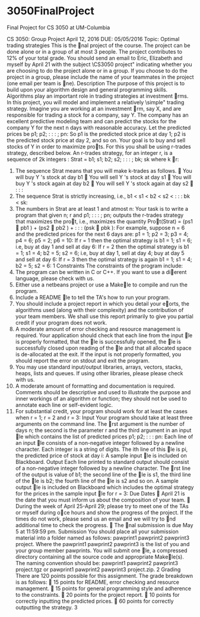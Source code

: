 # 3050FinalProject
Final Project for CS 3050 at UM-Columbia

CS 3050: Group Project
April 12, 2016
DUE: 05/05/2016
Topic: Optimal trading strategies
This is the nal project of the course. The project can be done alone or in a group of at most 3 people. The project
contributes to 12% of your total grade. You should send an email to Eric, Elizabeth and myself by April 21 with the
subject \CS3050 project" indicating whether you are choosing to do the project alone or in a group. If you choose to do
the project in a group, please include the name of your teammates in the project (one email per team is ne).
Description
The purpose of this project is to build upon your algorithm design and general programming skills. Algorithms play
an important role in trading strategies at investment rms. In this project, you will model and implement a relatively
\simple" trading strategy. Imagine you are working at an investment rm, say X, and are responsible for trading a stock
for a company, say Y. The company has an excellent predictive modeling team and can predict the stocks for the company
Y for the next n days with reasonable accuracy. Let the predicted prices be p1; p2; : : : ; pn: So p1 is the predicted stock
price at day 1; p2 is the predicted stock price at day 2, and so on. Your goal is to buy and sell stocks of Y in order to
maximize prots. For this you shall be using r-trades strategy, described below.
An r-trades strategy, for an integer r, is a sequence of 2k integers :
Strat = b1; s1; b2; s2; : : : ; bk; sk where k  r:
1. The sequence Strat means that you will make k-trades as follows.
 You will buy Y 's stock at day b1
 You will sell Y 's stock at day s1
 You will buy Y 's stock again at day b2
 You will sell Y 's stock again at day s2
 : : :
2. The sequence Strat is strictly increasing, i.e., b1 < s1 < b2 < s2 < : : : bk < sk:
3. The numbers in Strat are at least 1 and atmost n:
Your task is to write a program that given n; r and p1; : : : ; pn; outputs the r-trades strategy that maximizes the prot,
i.e., maximizes the quantity
Prot(Strat) = (ps1 􀀀 pb1 ) + (ps2 􀀀 pb2 ) + : : : (psk 􀀀 pbk ):
For example, suppose n = 6 and the predicted prices for the next 6 days are:
p1 = 1; p2 = 3; p3 = 4; p4 = 6; p5 = 2; p6 = 10:
If r = 1 then the optimal strategy is b1 = 1; s1 = 6; i.e, buy at day 1 and sell at day 6: If r = 2 then the optimal
strategy is b1 = 1; s1 = 4; b2 = 5; s2 = 6; i.e, buy at day 1, sell at day 4; buy at day 5 and sell at day 6: If r = 3 then the
optimal strategy is again b1 = 1; s1 = 4; b2 = 5; s2 = 6:
1
Constraints
The constraints of the program include:
1. The program can be written in C or C++. If you want to use a dierent language, please check with us.
2. Either use a netbeans project or use a Makele to compile and run the program.
3. Include a README le to tell the TA's how to run your program.
4. You should include a project report in which you detail your eorts, the algorithms used (along with their complexity)
and the contribution of your team members. We shall use this report primarily to give you partial credit if your
program does not work.
5. A moderate amount of error checking and resource management is required. Your application should check that each
line from the input le is properly formatted, that the le is successfully opened, the le is successfully closed upon
reading of the le and that all allocated space is de-allocated at the exit. If the input is not properly formatted, you
should report the error on stdout and exit the program.
6. You may use standard input/output libraries, arrays, vectors, stacks, heaps, lists and queues. If using other libraries,
please please check with us.
7. A moderate amount of formatting and documentation is required. Comments should be descriptive and used to
illustrate the purpose and inner workings of an algorithm or function; they should not be used to annotate each line
or self-evident logic.
8. For substantial credit, your program should work for at least the cases when r = 1; r = 2 and r = 3:
Input
Your program should take at least three arguments on the command line. The rst argument is the number of days n; the
second is the parameter r and the third argument in an input le which contains the list of predicted prices p1; p2; : : : pn:
Each line of an input le consists of a non-negative integer followed by a newline character. Each integer is a string of
digits. The ith line of this le is pi, the predicted price of stock at day i: A sample input le is included on Blackboard.
Output
Each line printed to standard output should consist of a non-negative integer followed by a newline character. The rst
line of the output is value of b1; the second line of the le is s1, the third line of the le is b2; the fourth line of the le
is s2 and so on. A sample output le is included on Blackboard which includes the optimal strategy for the prices in the
sample input le for r = 3:
Due Dates
 April 21 is the date that you must inform us about the composition of your team.
 During the week of April 25-April 29; please try to meet one of the TAs or myself during oce hours and show the
progress of the project. If the times do not work, please send us an email and we will try to nd additional time to
check the progress.
 The nal submission is due May 5 at 11:59:59 pm.
Submission
You should place all your submission material into a folder named as follows: pawprint1 pawprint2 pawprint3 project.
Where the pawprint1 pawprint2 pawprint3 is the list of you and your group member pawprints.
You will submit one le, a compressed directory containing all the source code and appropriate Makele(s). The naming
convention should be: pawprint1 pawprint2 pawprint3 project.tgz or pawprint1 pawprint2 pawprint3 project.zip.
2
Grading
There are 120 points possible for this assignment. The grade breakdown is as follows:
 15 points for README, error checking and resource management.
 15 points for general programming style and adherence to the constraints.
 20 points for the project report.
 10 points for correctly inputting the predicted prices.
 60 points for correctly outputting the strategy.
3
